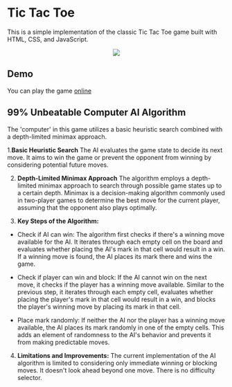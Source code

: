 
# Tic Tac Toe 

This is a simple implementation of the classic Tic Tac Toe game built with HTML, CSS, and JavaScript.

<p align="center">
  <img src="https://github.com/sankeer28/tic-tac-toe/assets/112449287/cd329a40-f694-44bd-b166-1ea9ca4185dc" />
</p>

## Demo

You can play the game [online](https://sankeer28.github.io/tic-tac-toe/)

## 99% Unbeatable Computer AI Algorithm
The 'computer' in this game utilizes a basic heuristic search combined with a depth-limited minimax approach.

1.**Basic Heuristic Search**
The AI evaluates the game state to decide its next move. It aims to win the game or prevent the opponent from winning by considering potential future moves.

2. **Depth-Limited Minimax Approach**
The algorithm employs a depth-limited minimax approach to search through possible game states up to a certain depth. Minimax is a decision-making algorithm commonly used in two-player games to determine the best move for the current player, assuming that the opponent also plays optimally.

3. **Key Steps of the Algorithm:**
- Check if AI can win: The algorithm first checks if there's a winning move available for the AI. It iterates through each empty cell on the board and evaluates whether placing the AI's mark in that cell would result in a win. If a winning move is found, the AI places its mark there and wins the game.

- Check if player can win and block: If the AI cannot win on the next move, it checks if the player has a winning move available. Similar to the previous step, it iterates through each empty cell, evaluates whether placing the player's mark in that cell would result in a win, and blocks the player's winning move by placing its mark in that cell.

- Place mark randomly: If neither the AI nor the player has a winning move available, the AI places its mark randomly in one of the empty cells. This adds an element of randomness to the AI's behavior and prevents it from making predictable moves.

4. **Limitations and Improvements:**
The current implementation of the AI algorithm is limited to considering only immediate winning or blocking moves. It doesn't look ahead beyond one move.
There is no difficulty selector.


